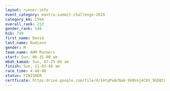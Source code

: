 ```yaml
---
layout: runner-info 
event_category: mantra-summit-challenge-2019 
category_km: 15km 
overall_rank: 213
gender_rank: 148
bib: 748
first_name: David
last_name: Budiono
gender: M
team_name: AHM Runners
start: Sun, 06-15-00 am
mbah_kamad: Sun, 07-25-04 am
finish: Sun, 11-03-48 am
race_time: 4-48-48
status: FINISHER
certficate: https:drive.google.com/file/d/1mtqPaAcNa6-9kBVoj4C6V_9GD8CQV3JH/view?usp=sharing
---
```

